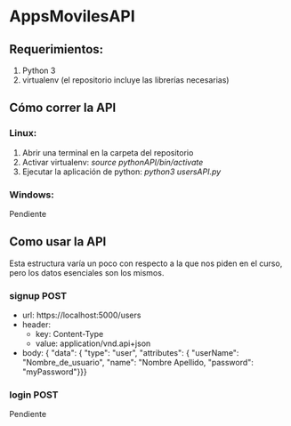 # AppsMovilesAPI

## Requerimientos:
1. Python 3
2. virtualenv (el repositorio incluye las librerías necesarias)

## Cómo correr la API
### Linux:
1. Abrir una terminal en la carpeta del repositorio
2. Activar virtualenv: *source pythonAPI/bin/activate*
3. Ejecutar la aplicación de python: *python3 usersAPI.py*

### Windows:
Pendiente

## Como usar la API
Esta estructura varía un poco con respecto a la que nos piden en el curso, pero los datos esenciales son los mismos.
### signup POST
- url: https://localhost:5000/users
- header:
  - key: Content-Type
  - value: application/vnd.api+json
- body:
  {
    "data": {
        "type": "user",
        "attributes": {
            "userName": "Nombre_de_usuario",
            "name": "Nombre Apellido,
            "password": "myPassword"}}}
            
### login POST
Pendiente
